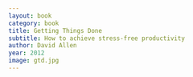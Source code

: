 ```yaml
---
layout: book
category: book
title: Getting Things Done
subtitle: How to achieve stress-free productivity
author: David Allen
year: 2012
image: gtd.jpg
---
```

